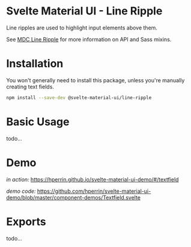 # Svelte Material UI - Line Ripple

Line ripples are used to highlight input elements above them.

See [MDC Line Ripple](https://material.io/develop/web/components/input-controls/line-ripple/) for more information on API and Sass mixins.

# Installation

You won't generally need to install this package, unless you're manually creating text fields.

```sh
npm install --save-dev @svelte-material-ui/line-ripple
```

# Basic Usage

todo...

# Demo

*in action:* https://hperrin.github.io/svelte-material-ui-demo/#/textfield

*demo code:* https://github.com/hperrin/svelte-material-ui-demo/blob/master/component-demos/Textfield.svelte

# Exports

todo...